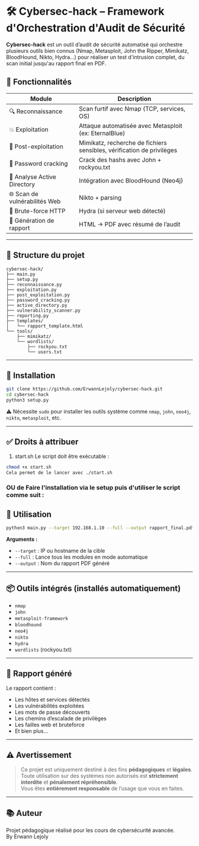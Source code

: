 
# 🛠️ Cybersec-hack – Framework d'Orchestration d'Audit de Sécurité

**Cybersec-hack** est un outil d’audit de sécurité automatisé qui orchestre plusieurs outils bien connus (Nmap, Metasploit, John the Ripper, Mimikatz, BloodHound, Nikto, Hydra...) pour réaliser un test d'intrusion complet, du scan initial jusqu'au rapport final en PDF.


## 🚀 Fonctionnalités

| Module                  | Description |
|-------------------------|-------------|
| 🔍 Reconnaissance        | Scan furtif avec Nmap (TCP, services, OS) |
| 💥 Exploitation          | Attaque automatisée avec Metasploit (ex: EternalBlue) |
| 🧪 Post-exploitation     | Mimikatz, recherche de fichiers sensibles, vérification de privilèges |
| 🔐 Password cracking     | Crack des hashs avec John + rockyou.txt |
| 🧠 Analyse Active Directory | Intégration avec BloodHound (Neo4j) |
| 🌐 Scan de vulnérabilités Web | Nikto + parsing |
| 🧱 Brute-force HTTP      | Hydra (si serveur web détecté) |
| 📄 Génération de rapport | HTML → PDF avec résumé de l’audit |

---

## 📁 Structure du projet

```
cybersec-hack/
├── main.py
├── setup.py
├── reconnaissance.py
├── exploitation.py
├── post_exploitation.py
├── password_cracking.py
├── active_directory.py
├── vulnerability_scanner.py
├── reporting.py
├── templates/
│   └── rapport_template.html
└── tools/
    ├── mimikatz/
    └── wordlists/
        ├── rockyou.txt
        └── users.txt
```

---

## 🧰 Installation

```bash
git clone https://github.com/ErwannLejoly/cybersec-hack.git
cd cybersec-hack
python3 setup.py
```

⚠️ Nécessite `sudo` pour installer les outils système comme `nmap`, `john`, `neo4j`, `nikto`, `metasploit`, etc.

---
## ✅ Droits à attribuer
1. start.sh
Le script doit être exécutable :

```bash
chmod +x start.sh
Cela permet de le lancer avec ./start.sh
```
### OU de Faire l'installation via le setup puis d'utiliser le script comme suit : 

## 🧪 Utilisation

```bash
python3 main.py --target 192.168.1.10 --full --output rapport_final.pdf
```

**Arguments :**
- `--target` : IP ou hostname de la cible
- `--full` : Lance tous les modules en mode automatique
- `--output` : Nom du rapport PDF généré

---

## 📦 Outils intégrés (installés automatiquement)

- `nmap`
- `john`
- `metasploit-framework`
- `bloodhound`
- `neo4j`
- `nikto`
- `hydra`
- `wordlists` (rockyou.txt)

---

## 🧾 Rapport généré

Le rapport contient :
- Les hôtes et services détectés
- Les vulnérabilités exploitées
- Les mots de passe découverts
- Les chemins d’escalade de privilèges
- Les failles web et bruteforce
- Et bien plus…

---

## ⚠️ Avertissement

> Ce projet est uniquement destiné à des fins **pédagogiques** et **légales**.  
> Toute utilisation sur des systèmes non autorisés est **strictement interdite** et **pénalement répréhensible**.  
> Vous êtes **entièrement responsable** de l’usage que vous en faites.

---

## 📚 Auteur

Projet pédagogique réalisé pour les cours de cybersécurité avancée.  
By Erwann Lejoly

